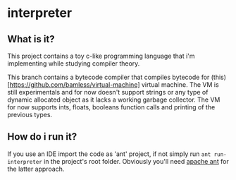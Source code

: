 # interpreter

## What is it?
This project contains a toy c-like programming language that i'm implementing while studying compiler theory.

This branch contains a bytecode compiler that compiles bytecode for (this)[https://github.com/bamless/virtual-machine] virtual machine. The VM is still experimentals and for now doesn't support strings or any type of dynamic allocated object as it lacks a working garbage collector.
The VM for now supports ints, floats, booleans function calls and printing of the previous types.

## How do i run it?
If you use an IDE import the code as 'ant' project, if not simply run `ant run-interpreter` in the project's root folder. Obviously you'll need [apache ant](http://ant.apache.org/) for the latter approach.
